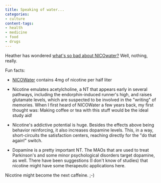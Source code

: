 ```yaml
---
title: Speaking of water...
categories:
- culture
content-tags:
- health
- medicine
- food
- drugs
---
```


Heather has wondered [what's so bad about NICOwater?][1]  Well, nothing, really.

   [1]: http://angelweaving.blogspot.com/2003_09_07_angelweaving_archive.html#106348573469062194

Fun facts:

  * [NICOWater][2]  contains 4mg of nicotine per half liter

  * Nicotine emulates acetylcholine, a NT that appears early in several pathways, including the endorphin-induced runner's high, and raises glutamate levels, which are suspected to be involved in the "writing" of memories.  When I first heard of NICOWater a few years back, my first thought was: Making coffee or tea with this stuff would be the ideal study aid!

  * Nicotine's addictive potential is huge.  Besides the effects above being behavior reinforcing, it also increases dopamine levels.  This, in a way, short-circuits the satisfaction centers, reaching directly for the "do that again!" switch.

  * Dopamine is a pretty important NT.  The MAOs that are used to treat Parkinson's and some minor psychological disorders target dopamine, as well.  There have been suggestions (I don't know of studies) that nicotine might have some therapeutic applications here.

Nicotine might become the next caffeine.  ;-)

   [2]: http://www.qt5inc.com/
